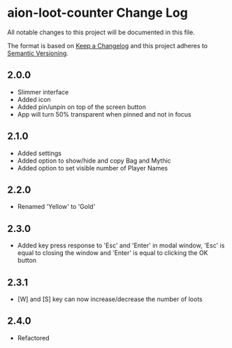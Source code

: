 # aion-loot-counter Change Log

All notable changes to this project will be documented in this file.

The format is based on [Keep a Changelog](http://keepachangelog.com/) and this project adheres to [Semantic Versioning](http://semver.org/).

## 2.0.0

- Slimmer interface
- Added icon
- Added pin/unpin on top of the screen button
- App will turn 50% transparent when pinned and not in focus

## 2.1.0

- Added settings
- Added option to show/hide and copy Bag and Mythic
- Added option to set visible number of Player Names

## 2.2.0

- Renamed 'Yellow' to 'Gold'

## 2.3.0

- Added key press response to 'Esc' and 'Enter' in modal window, 'Esc' is equal to closing the window and 'Enter' is equal to clicking the OK button

## 2.3.1

- [W] and [S] key can now increase/decrease the number of loots

## 2.4.0

- Refactored